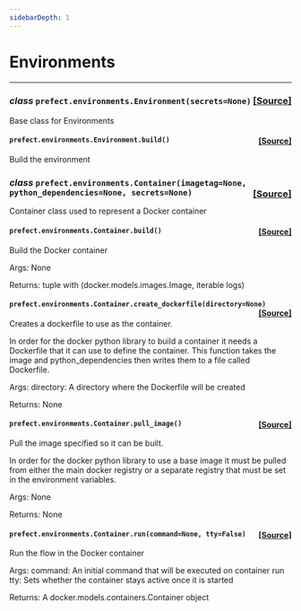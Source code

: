 ```yaml
---
sidebarDepth: 1
---
```


# Environments
---
 ### _class_ ```prefect.environments.Environment(secrets=None)```<span style="float:right;">[[Source]](https://github.com/PrefectHQ/prefect/tree/master/src/prefect/environments.py#L32)</span>
Base class for Environments

 ####  ```prefect.environments.Environment.build()```<span style="float:right;">[[Source]](https://github.com/PrefectHQ/prefect/tree/master/src/prefect/environments.py#L42)</span>
Build the environment


 ### _class_ ```prefect.environments.Container(imagetag=None, python_dependencies=None, secrets=None)```<span style="float:right;">[[Source]](https://github.com/PrefectHQ/prefect/tree/master/src/prefect/environments.py#L47)</span>
Container class used to represent a Docker container

 ####  ```prefect.environments.Container.build()```<span style="float:right;">[[Source]](https://github.com/PrefectHQ/prefect/tree/master/src/prefect/environments.py#L75)</span>
Build the Docker container

Args:
None

Returns:
tuple with (docker.models.images.Image, iterable logs)

 ####  ```prefect.environments.Container.create_dockerfile(directory=None)```<span style="float:right;">[[Source]](https://github.com/PrefectHQ/prefect/tree/master/src/prefect/environments.py#L133)</span>
Creates a dockerfile to use as the container.

In order for the docker python library to build a container it needs a
Dockerfile that it can use to define the container. This function takes the
image and python_dependencies then writes them to a file called Dockerfile.

Args:
directory: A directory where the Dockerfile will be created

Returns:
None

 ####  ```prefect.environments.Container.pull_image()```<span style="float:right;">[[Source]](https://github.com/PrefectHQ/prefect/tree/master/src/prefect/environments.py#L118)</span>
Pull the image specified so it can be built.

In order for the docker python library to use a base image it must be pulled
from either the main docker registry or a separate registry that must be set in
the environment variables.

Args:
None

Returns:
None

 ####  ```prefect.environments.Container.run(command=None, tty=False)```<span style="float:right;">[[Source]](https://github.com/PrefectHQ/prefect/tree/master/src/prefect/environments.py#L95)</span>
Run the flow in the Docker container

Args:
command: An initial command that will be executed on container run
tty: Sets whether the container stays active once it is started

Returns:
A docker.models.containers.Container object



